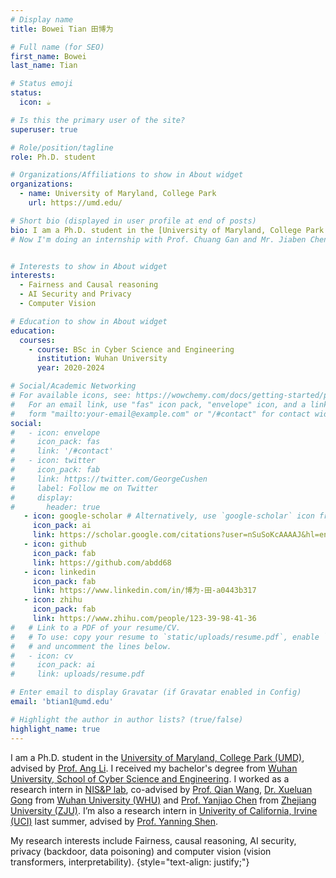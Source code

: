 ```yaml
---
# Display name
title: Bowei Tian 田博为

# Full name (for SEO)
first_name: Bowei
last_name: Tian

# Status emoji
status:
  icon: ☕️

# Is this the primary user of the site?
superuser: true

# Role/position/tagline
role: Ph.D. student

# Organizations/Affiliations to show in About widget
organizations:
  - name: University of Maryland, College Park
    url: https://umd.edu/

# Short bio (displayed in user profile at end of posts)
bio: I am a Ph.D. student in the [University of Maryland, College Park (UMD)](https://umd.edu/), advised by [Prof. Ang Li](https://www.ang-li.com/). I received my bachelor's degree from [Wuhan University, School of Cyber Science and Engineering](https://cse.whu.edu.cn/). I worked as a research intern in [NIS&P lab](http://nisplab.whu.edu.cn/), co-advised by [Prof. Qian Wang](https://scholar.google.com/citations?user=CD7ybnAAAAAJ), [Dr. Xueluan Gong](https://scholar.google.fi/citations?user=8vwOEGcAAAAJ&hl=en&oi=ao) from [Wuhan University (WHU)](https://www.whu.edu.cn/) and [Prof. Yanjiao Chen](https://scholar.google.fi/citations?user=ax6CbMgAAAAJ&hl=en) from [Zhejiang University (ZJU)](https://www.zju.edu.cn/). I’m also a research intern in [Univerity of California, Irvine (UCI)](https://uci.edu/) last summer, advised by [Prof. Yanning Shen](https://sites.google.com/uci.edu/yanning-shen/).
# Now I'm doing an internship with Prof. Chuang Gan and Mr. Jiaben Chen at [University of Massachusetts Amherst (UMass)](https://www.umass.edu/).


# Interests to show in About widget
interests:
  - Fairness and Causal reasoning
  - AI Security and Privacy
  - Computer Vision

# Education to show in About widget
education:
  courses:
    - course: BSc in Cyber Science and Engineering
      institution: Wuhan University
      year: 2020-2024

# Social/Academic Networking
# For available icons, see: https://wowchemy.com/docs/getting-started/page-builder/#icons
#   For an email link, use "fas" icon pack, "envelope" icon, and a link in the
#   form "mailto:your-email@example.com" or "/#contact" for contact widget.
social:
#   - icon: envelope
#     icon_pack: fas
#     link: '/#contact'
#   - icon: twitter
#     icon_pack: fab
#     link: https://twitter.com/GeorgeCushen
#     label: Follow me on Twitter
#     display:
#       header: true
   - icon: google-scholar # Alternatively, use `google-scholar` icon from `ai` icon pack
     icon_pack: ai
     link: https://scholar.google.com/citations?user=nSuSoKcAAAAJ&hl=en&oi=ao
   - icon: github
     icon_pack: fab
     link: https://github.com/abdd68
   - icon: linkedin
     icon_pack: fab
     link: https://www.linkedin.com/in/博为-田-a0443b317
   - icon: zhihu
     icon_pack: fab
     link: https://www.zhihu.com/people/123-39-98-41-36
#   # Link to a PDF of your resume/CV.
#   # To use: copy your resume to `static/uploads/resume.pdf`, enable `ai` icons in `params.yaml`,
#   # and uncomment the lines below.
#   - icon: cv
#     icon_pack: ai
#     link: uploads/resume.pdf

# Enter email to display Gravatar (if Gravatar enabled in Config)
email: 'btian1@umd.edu'

# Highlight the author in author lists? (true/false)
highlight_name: true
---
```


I am a Ph.D. student in the [University of Maryland, College Park (UMD)](https://umd.edu/), advised by [Prof. Ang Li](https://www.ang-li.com/). I received my bachelor's degree from [Wuhan University, School of Cyber Science and Engineering](https://cse.whu.edu.cn/). I worked as a research intern in [NIS&P lab](http://nisplab.whu.edu.cn/), co-advised by [Prof. Qian Wang](https://scholar.google.com/citations?user=CD7ybnAAAAAJ), [Dr. Xueluan Gong](https://scholar.google.fi/citations?user=8vwOEGcAAAAJ&hl=en&oi=ao) from [Wuhan University (WHU)](https://www.whu.edu.cn/) and [Prof. Yanjiao Chen](https://scholar.google.fi/citations?user=ax6CbMgAAAAJ&hl=en) from [Zhejiang University (ZJU)](https://www.zju.edu.cn/). I’m also a research intern in [Univerity of California, Irvine (UCI)](https://uci.edu/) last summer, advised by [Prof. Yanning Shen](https://sites.google.com/uci.edu/yanning-shen/).

My research interests include Fairness, causal reasoning, AI security, privacy (backdoor, data poisoning) and computer vision (vision transformers, interpretability). 
{style="text-align: justify;"}